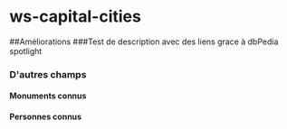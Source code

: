 # ws-capital-cities

##Améliorations
###Test de description avec des liens grace à dbPedia spotlight

### D'autres champs
#### Monuments connus
#### Personnes connus
